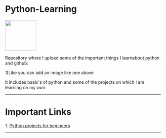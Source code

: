 # Python-Learning
<img src="https://upload.wikimedia.org/wikipedia/commons/thumb/c/c3/Python-logo-notext.svg/1200px-Python-logo-notext.svg.png"  width="100" height="100">


Repository where I upload some of the important things I laernabout python and github:
<p>1)Like you can add an image like one above</p>
<p>It includes basic's of python and some of the projects on which I am learning on my own</p>
<hr colour="White">
<h1>Important Links</h1>
1. <a href="https://www.analyticsvidhya.com/blog/2021/07/3-interesting-python-projects-with-code-for-beginners/">Python projects for begineers</a>
<hr>
